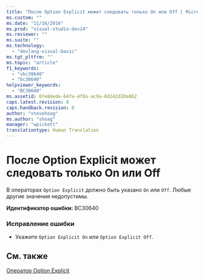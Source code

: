```yaml
---
title: "После Option Explicit может следовать только On или Off | Microsoft Docs"
ms.custom: ""
ms.date: "11/16/2016"
ms.prod: "visual-studio-dev14"
ms.reviewer: ""
ms.suite: ""
ms.technology: 
  - "devlang-visual-basic"
ms.tgt_pltfrm: ""
ms.topic: "article"
f1_keywords: 
  - "vbc30640"
  - "bc30640"
helpviewer_keywords: 
  - "BC30640"
ms.assetid: 07e84ede-647a-4f8a-ac9a-8d242d20a862
caps.latest.revision: 8
caps.handback.revision: 8
author: "stevehoag"
ms.author: "shoag"
manager: "wpickett"
translationtype: Human Translation
---
```

# После Option Explicit может следовать только On или Off
В операторах `Option Explicit` должно быть указано `On` или `Off`. Любые другие значения недопустимы.  
  
 **Идентификатор ошибки:** BC30640  
  
### Исправление ошибки  
  
-   Укажите `Option Explicit On` или `Option Explicit Off`.  
  
## См. также  
 [Оператор Option Explicit](../../visual-basic/language-reference/statements/option-explicit-statement.md)